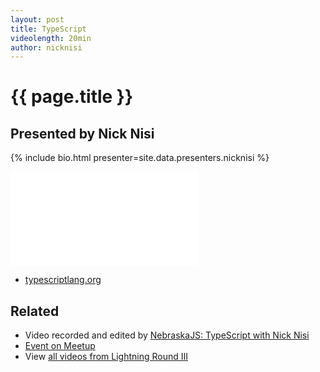 ```yaml
---
layout: post
title: TypeScript
videolength: 20min
author: nicknisi
---
```


# {{ page.title }}

## Presented by Nick Nisi

{% include bio.html presenter=site.data.presenters.nicknisi %}

<div class="fluid-width-video-wrapper"><iframe src="//www.youtube.com/embed/nLCedy68Qf4" frameborder="0" allowfullscreen></iframe></div>

* [typescriptlang.org](http://www.typescriptlang.org/)

## Related

* Video recorded and edited by [NebraskaJS: TypeScript with Nick Nisi](http://www.youtube.com/watch?v=nLCedy68Qf4)
* [Event on Meetup](http://www.meetup.com/nebraskajs/events/205949422/)
* View [all videos from Lightning Round III](https://www.youtube.com/playlist?list=PLCCU6TIglvLFFMmgtEU4CVKgAFMYovt9X)